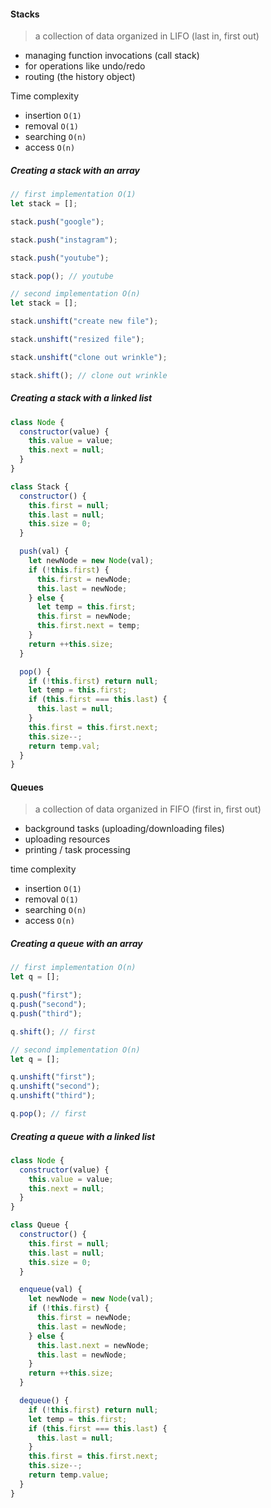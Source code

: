 #### Stacks

> a collection of data organized in LIFO (last in, first out)

- managing function invocations (call stack)
- for operations like undo/redo
- routing (the history object)

Time complexity

- insertion `O(1)`
- removal `O(1)`
- searching `O(n)`
- access `O(n)`

##### Creating a stack with an array

```js
// first implementation O(1)
let stack = [];

stack.push("google");

stack.push("instagram");

stack.push("youtube");

stack.pop(); // youtube

// second implementation O(n)
let stack = [];

stack.unshift("create new file");

stack.unshift("resized file");

stack.unshift("clone out wrinkle");

stack.shift(); // clone out wrinkle
```

##### Creating a stack with a linked list

```js
class Node {
  constructor(value) {
    this.value = value;
    this.next = null;
  }
}

class Stack {
  constructor() {
    this.first = null;
    this.last = null;
    this.size = 0;
  }

  push(val) {
    let newNode = new Node(val);
    if (!this.first) {
      this.first = newNode;
      this.last = newNode;
    } else {
      let temp = this.first;
      this.first = newNode;
      this.first.next = temp;
    }
    return ++this.size;
  }

  pop() {
    if (!this.first) return null;
    let temp = this.first;
    if (this.first === this.last) {
      this.last = null;
    }
    this.first = this.first.next;
    this.size--;
    return temp.val;
  }
}
```

#### Queues

> a collection of data organized in FIFO (first in, first out)

- background tasks (uploading/downloading files)
- uploading resources
- printing / task processing

time complexity

- insertion `O(1)`
- removal `O(1)`
- searching `O(n)`
- access `O(n)`

##### Creating a queue with an array

```js
// first implementation O(n)
let q = [];

q.push("first");
q.push("second");
q.push("third");

q.shift(); // first

// second implementation O(n)
let q = [];

q.unshift("first");
q.unshift("second");
q.unshift("third");

q.pop(); // first
```

##### Creating a queue with a linked list

```js
class Node {
  constructor(value) {
    this.value = value;
    this.next = null;
  }
}

class Queue {
  constructor() {
    this.first = null;
    this.last = null;
    this.size = 0;
  }

  enqueue(val) {
    let newNode = new Node(val);
    if (!this.first) {
      this.first = newNode;
      this.last = newNode;
    } else {
      this.last.next = newNode;
      this.last = newNode;
    }
    return ++this.size;
  }

  dequeue() {
    if (!this.first) return null;
    let temp = this.first;
    if (this.first === this.last) {
      this.last = null;
    }
    this.first = this.first.next;
    this.size--;
    return temp.value;
  }
}
```
